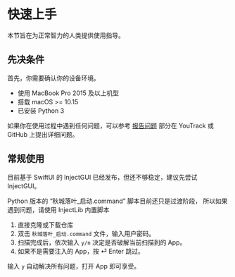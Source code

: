 # 快速上手

本节旨在为正常智力的人类提供使用指导。

## 先决条件

首先，你需要确认你的设备环境。

- 使用 MacBook Pro 2015 及以上机型
- 搭载 macOS >= 10.15
- 已安装 Python 3

[//]: # (此外，请确保你：)

[//]: # ()

[//]: # (CEFR 分数达到 B1（中级，雅思 4.0 - 5.0）或以上)

如果你在使用过程中遇到任何问题，可以参考 [报告问题](report-an-issue.md) 部分在 YouTrack 或 GitHub 上提出详细问题。

## 常规使用

<note>
目前基于 SwiftUI 的 InjectGUI 已经发布，但还不够稳定，建议先尝试 InjectGUI。

Python 版本的 “秋城落叶_启动.command” 脚本目前还只是过渡阶段， 所以如果遇到问题，请使用 InjectLib 内置脚本
</note>

1. 直接克隆或下载仓库
2. 双击 `秋城落叶_启动.command` 文件，输入用户密码。
3. 扫描完成后，依次输入 `y/n` 决定是否破解当前扫描到的 App。
4. 如果不是需要注入的 App，按 <shortcut>⏎ Enter</shortcut> 跳过。

输入 `y` 自动解决所有问题，打开 App 即可享受。
